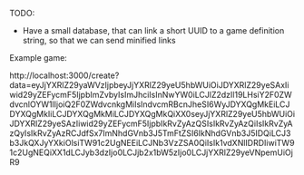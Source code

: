TODO:
  - Have a small database, that can link a short UUID to a game definition string, so that we can send minified links

Example game:

http://localhost:3000/create?data=eyJjYXRlZ29yaWVzIjpbeyJjYXRlZ29yeU5hbWUiOiJDYXRlZ29yeSAxIiwid29yZEFycmF5IjpbImZvbyIsImJhciIsInNwYW0iLCJlZ2dzIl19LHsiY2F0ZWdvcnlOYW1lIjoiQ2F0ZWdvcnkgMiIsIndvcmRBcnJheSI6WyJDYXQgMkEiLCJDYXQgMkIiLCJDYXQgMkMiLCJDYXQgMkQiXX0seyJjYXRlZ29yeU5hbWUiOiJDYXRlZ29yeSAzIiwid29yZEFycmF5IjpbIkRvZyAzQSIsIkRvZyAzQiIsIkRvZyAzQyIsIkRvZyAzRCJdfSx7ImNhdGVnb3J5TmFtZSI6IkNhdGVnb3J5IDQiLCJ3b3JkQXJyYXkiOlsiTW91c2UgNEEiLCJNb3VzZSA0QiIsIk1vdXNlIDRDIiwiTW91c2UgNEQiXX1dLCJyb3dzIjo0LCJjb2x1bW5zIjo0LCJjYXRlZ29yeVNpemUiOjR9
